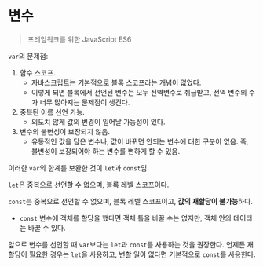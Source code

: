 # 변수

> 프레임워크를 위한 JavaScript ES6

`var`의 문제점:

1. 함수 스코프.
   - 자바스크립트는 기본적으로 블록 스코프라는 개념이 없었다.
   - 이렇게 되면 블록에서 선언된 변수는 모두 전역변수로 취급받고, 전역 변수의 수가 너무 많아지는 문제점이 생긴다.
2. 중복된 이름 선언 가능.
   - 의도치 않게 값의 변경이 일어날 가능성이 있다.
3. 변수의 불변성이 보장되지 않음.
   - 유동적인 값을 담은 변수나, 값이 바뀌면 안되는 변수에 대한 구분이 없음. 즉, 불변성이 보장되어야 하는 변수를 변하게 할 수 있음.

이러한 `var`의 한계를 보완한 것이 `let`과 `const`임.

`let`은 중복으로 선언할 수 없으며, 블록 레벨 스코프이다.

`const`는 중복으로 선언할 수 없으며, 블록 레벨 스코프이고, **값의 재할당이 불가능**하다.

- `const` 변수에 객체를 할당을 했다면 객체 틀을 바꿀 수는 없지만, 객체 안의 데이터는 바꿀 수 있다.

앞으로 변수를 선언할 때 `var`보다는 `let`과 `const`를 사용하는 것을 권장한다. 언제든 재할당이 필요한 경우는 `let`을 사용하고, 변할 일이 없다면 기본적으로 `const`를 사용한다.
